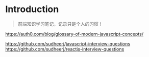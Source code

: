 # Introduction

> 前端知识学习笔记，记录只是个人的习惯！


https://auth0.com/blog/glossary-of-modern-javascript-concepts/


https://github.com/sudheerj/javascript-interview-questions
https://github.com/sudheerj/reactjs-interview-questions